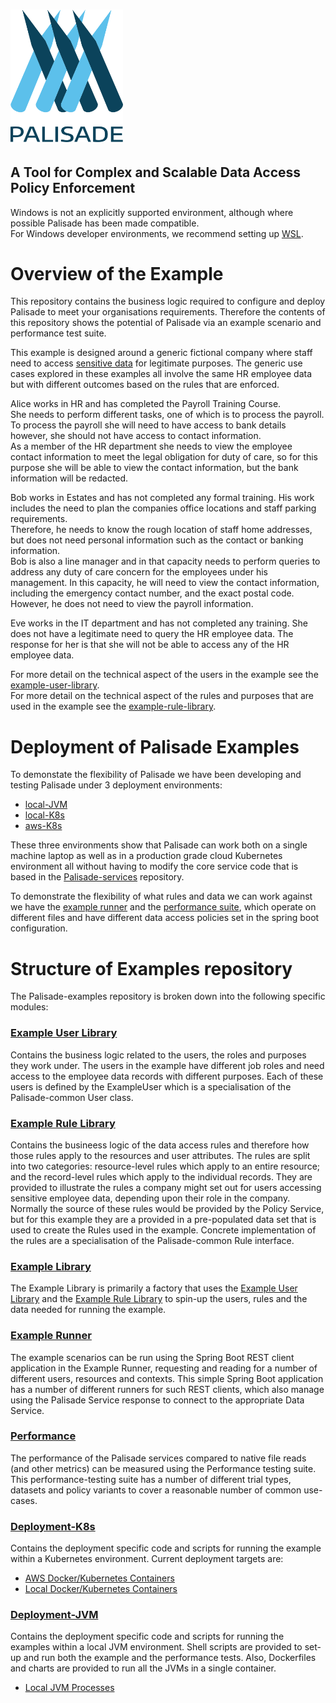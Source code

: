 <!--
 Copyright 2018-2021 Crown Copyright

 Licensed under the Apache License, Version 2.0 (the "License");
 you may not use this file except in compliance with the License.
 You may obtain a copy of the License at

     http://www.apache.org/licenses/LICENSE-2.0

 Unless required by applicable law or agreed to in writing, software
 distributed under the License is distributed on an "AS IS" BASIS,
 WITHOUT WARRANTIES OR CONDITIONS OF ANY KIND, either express or implied.
 See the License for the specific language governing permissions and
 limitations under the License.
-->
# <img src="logos/logo.svg" width="180">

## A Tool for Complex and Scalable Data Access Policy Enforcement
Windows is not an explicitly supported environment, although where possible Palisade has been made compatible.  
For Windows developer environments, we recommend setting up [WSL](https://docs.microsoft.com/en-us/windows/wsl/).

# Overview of the Example
This repository contains the business logic required to configure and deploy Palisade to meet your organisations requirements. Therefore the contents of this repository shows the potential of Palisade via an example scenario and performance test suite.

This example is designed around a generic fictional company where staff need to access [sensitive data](https://github.com/gchq/synthetic-data-generator/tree/v0.0.4) for legitimate purposes.
The generic use cases explored in these examples all involve the same HR employee data but with different outcomes based on the rules that are enforced.

Alice works in HR and has completed the Payroll Training Course.  
She needs to perform different tasks, one of which is to process the payroll.
To process the payroll she will need to have access to bank details however, she should not have access to contact information.  
As a member of the HR department she needs to view the employee contact information to meet the legal obligation for duty of care, so for this purpose she will be able to view the contact information, but the bank information will be redacted. 

Bob works in Estates and has not completed any formal training.
His work includes the need to plan the companies office locations and staff parking requirements.  
Therefore, he needs to know the rough location of staff home addresses, but does not need personal information such as the contact or banking information.  
Bob is also a line manager and in that capacity needs to perform queries to address any duty of care concern for the employees under his management.
In this capacity, he will need to view the contact information, including the emergency contact number, and the exact postal code. However, he does not need to view the payroll information.

Eve works in the IT department and has not completed any training.
She does not have a legitimate need to query the HR employee data.
The response for her is that she will not be able to access any of the HR employee data. 

For more detail on the technical aspect of the users in the example see the [example-user-library](./example-user-library/README.md).  
For more detail on the technical aspect of the rules and purposes that are used in the example see the [example-rule-library](./example-rule-library/README.md).


# Deployment of Palisade Examples

To demonstate the flexibility of Palisade we have been developing and testing Palisade under 3 deployment environments:
- [local-JVM](./deployment-jvm/local-jvm/README.md)
- [local-K8s](./deployment-k8s/local-k8s/README.md)
- [aws-K8s](./deployment-k8s/aws-k8s/README.md)

These three environments show that Palisade can work both on a single machine laptop as well as in a production grade cloud Kubernetes environment all without having to modify the core service code that is based in the [Palisade-services](https://github.com/gchq/Palisade-services) repository.

To demonstrate the flexibility of what rules and data we can work against we have the [example runner](./deployment-k8s/local-k8s/example-runner) and the [performance suite](./performance/README.mde), which operate on different files and have different data access policies set in the spring boot configuration.

# Structure of Examples repository
The Palisade-examples repository is broken down into the following specific modules:

### [Example User Library](./example-user-library/README.md)
Contains the business logic related to the users, the roles and purposes they work under.
The users in the example have different job roles and need access to the employee data records with different purposes.
Each of these users is defined by the ExampleUser which is a specialisation of the Palisade-common User class.

### [Example Rule Library](./example-rule-library/README.md)
Contains the busineess logic of the data access rules and therefore how those rules apply to the resources and user attributes.
The rules are split into two categories: resource-level rules which apply to an entire resource; and the record-level rules which apply to the individual records.
They are provided to illustrate the rules a company might set out for users accessing sensitive employee data, depending upon their role in the company.
Normally the source of these rules would be provided by the Policy Service, but for this example they are a provided in a pre-populated data set that is used to create the Rules used in the example.
Concrete implementation of the rules are a specialisation of the Palisade-common Rule interface.

### [Example Library](./example-library/README.md)
The Example Library is primarily a factory that uses the [Example User Library](./example-user-library/README.md) and the [Example Rule Library](./example-rule-library/README.md) to spin-up the users, rules and the data needed for running the example.

### [Example Runner](./example-runner/README.md)
The example scenarios can be run using the Spring Boot REST client application in the Example Runner, requesting and reading for a number of different users, resources and contexts.
This simple Spring Boot application has a number of different runners for such REST clients, which also manage using the Palisade Service response to connect to the appropriate Data Service.

### [Performance](./performance/README.md)
The performance of the Palisade services compared to native file reads (and other metrics) can be measured using the Performance testing suite.
This performance-testing suite has a number of different trial types, datasets and policy variants to cover a reasonable number of common use-cases.

### [Deployment-K8s](./deployment-k8s/README.md)
Contains the deployment specific code and scripts for running the example within a Kubernetes environment.
Current deployment targets are:
* [AWS Docker/Kubernetes Containers](./deployment-k8s/aws-k8s/README.md)
* [Local Docker/Kubernetes Containers](./deployment-k8s/local-k8s/README.md)

### [Deployment-JVM](./deployment-jvm/README.md)
Contains the deployment specific code and scripts for running the examples within a local JVM environment.
Shell scripts are provided to set-up and run both the example and the performance tests.
Also, Dockerfiles and charts are provided to run all the JVMs in a single container.
* [Local JVM Processes](./deployment-jvm/local-jvm/README.md)
